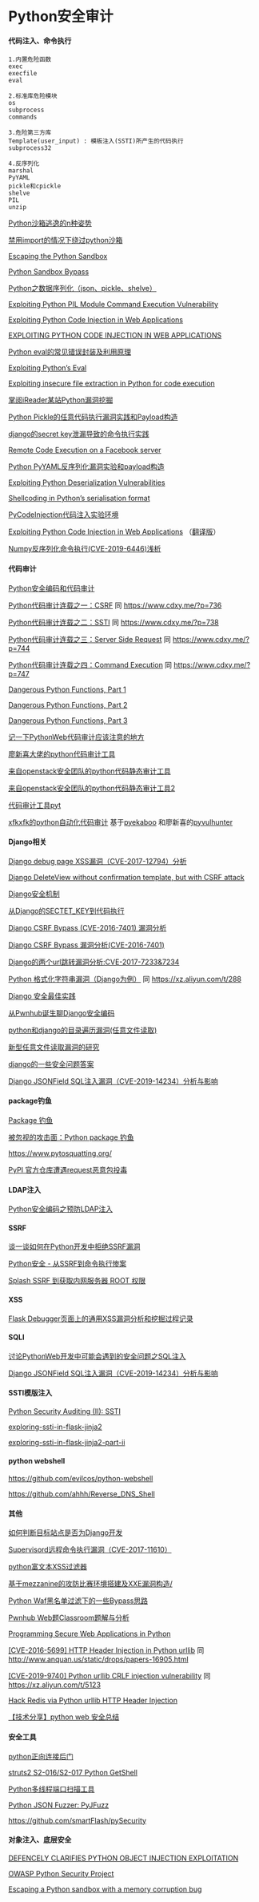 # Python安全审计

#### 代码注入、命令执行

```basic
1.内置危险函数
exec
execfile
eval

2.标准库危险模块
os
subprocess
commands

3.危险第三方库
Template(user_input) : 模板注入(SSTI)所产生的代码执行
subprocess32 

4.反序列化
marshal
PyYAML
pickle和cpickle
shelve
PIL
unzip
```



[Python沙箱逃逸的n种姿势](https://xz.aliyun.com/t/52)

[禁用import的情况下绕过python沙箱](https://www.anquanke.com/post/id/107000)

[Escaping the Python Sandbox](https://zolmeister.com/2013/05/escaping-python-sandbox.html)

[Python Sandbox Bypass](https://mp.weixin.qq.com/s?__biz=MzIzOTQ5NjUzOQ==&mid=2247483665&idx=1&sn=4b18de09738fdc5291634db1ca2dd55a)

[Python之数据序列化（json、pickle、shelve）](http://www.cnblogs.com/yyds/p/6563608.html)

[Exploiting Python PIL Module Command Execution Vulnerability](https://xz.aliyun.com/t/44)

[Exploiting Python Code Injection in Web Applications](https://www.doyler.net/security-not-included/exploiting-python-code-injection)

[EXPLOITING PYTHON CODE INJECTION IN WEB APPLICATIONS](http://www.securitynewspaper.com/2016/11/12/exploiting-python-code-injection-web-applications/)

[Python eval的常见错误封装及利用原理](http://xxlegend.com/2015/07/31/Python%20eval%E7%9A%84%E5%B8%B8%E8%A7%81%E9%94%99%E8%AF%AF%E5%B0%81%E8%A3%85%E5%8F%8A%E5%88%A9%E7%94%A8%E5%8E%9F%E7%90%86/)

[Exploiting Python’s Eval](http://www.floyd.ch/?p=584)

[Exploiting insecure file extraction in Python for code execution](https://ajinabraham.com/blog/exploiting-insecure-file-extraction-in-python-for-code-execution)

[掌阅iReader某站Python漏洞挖掘](https://www.leavesongs.com/PENETRATION/zhangyue-python-web-code-execute.html)

[Python Pickle的任意代码执行漏洞实践和Payload构造](http://code2sec.com/python-picklede-ren-yi-dai-ma-zhi-xing-lou-dong-shi-jian-he-payloadgou-zao.html)

[django的secret key泄漏导致的命令执行实践](http://code2sec.com/djangode-secret-keyxie-lou-dao-zhi-de-ming-ling-zhi-xing-shi-jian.html)

[Remote Code Execution on a Facebook server](https://blog.scrt.ch/2018/08/24/remote-code-execution-on-a-facebook-server/)

[Python PyYAML反序列化漏洞实验和payload构造](http://www.code2sec.com/2017/09/22/python-pyyaml%E5%8F%8D%E5%BA%8F%E5%88%97%E5%8C%96%E6%BC%8F%E6%B4%9E%E5%AE%9E%E9%AA%8C%E5%92%8Cpayload%E6%9E%84%E9%80%A0/)

[Exploiting Python Deserialization Vulnerabilities](https://crowdshield.com/blog.php?name=exploiting-python-deserialization-vulnerabilities)

[Shellcoding in Python’s serialisation format](https://media.blackhat.com/bh-us-11/Slaviero/BH_US_11_Slaviero_Sour_Pickles_WP.pdf)

[PyCodeInjection代码注入实验环境](https://github.com/sethsec/PyCodeInjection)

[Exploiting Python Code Injection in Web Applications](https://sethsec.blogspot.com/2016/11/exploiting-python-code-injection-in-web.html)  （[翻译版](https://www.anquanke.com/post/id/84891)）

[Numpy反序列化命令执行(CVE-2019-6446)浅析](https://www.freebuf.com/vuls/194540.html)



#### 代码审计

[Python安全编码和代码审计](http://xxlegend.com/2015/07/30/Python%E5%AE%89%E5%85%A8%E7%BC%96%E7%A0%81%E5%92%8C%E4%BB%A3%E7%A0%81%E5%AE%A1%E8%AE%A1/)

[Python代码审计连载之一：CSRF](https://xz.aliyun.com/t/391) 同  <https://www.cdxy.me/?p=736> 

[Python代码审计连载之二：SSTI](https://xz.aliyun.com/t/390)  同 <https://www.cdxy.me/?p=738> 

[Python代码审计连载之三：Server Side Request](https://xz.aliyun.com/t/389) 同  <https://www.cdxy.me/?p=744> 

[Python代码审计连载之四：Command Execution](https://xz.aliyun.com/t/388) 同  <https://www.cdxy.me/?p=747> 

[Dangerous Python Functions, Part 1](https://www.kevinlondon.com/2015/07/26/dangerous-python-functions.html)

[Dangerous Python Functions, Part 2](https://www.kevinlondon.com/2015/08/15/dangerous-python-functions-pt2.html)

[Dangerous Python Functions, Part 3](https://www.kevinlondon.com/2017/01/30/dangerous-python-functions-pt3.html)

[记一下PythonWeb代码审计应该注意的地方](http://blog.neargle.com/2016/07/25/log-of-simple-code-review-about-python-base-webapp/)

[廖新喜大佬的python代码审计工具](https://github.com/shengqi158/pyvulhunter)

[来自openstack安全团队的python代码静态审计工具](https://github.com/openstack/bandit)

[来自openstack安全团队的python代码静态审计工具2](https://github.com/openstack/syntribos)

[代码审计工具pyt](https://github.com/python-security/pyt)

[xfkxfk的python自动化代码审计](https://mp.weixin.qq.com/s?__biz=MzUxOTYzMzU0NQ==&mid=2247483887&idx=1&sn=99ab12309de75381e37c058d53def1b6&chksm=f9f7ee09ce80671fc5887a9c25350fc610559cc1e095f9b689473873889581e4c5fbb0dec2cd&mpshare=1&) 基于[pyekaboo](https://github.com/SafeBreach-Labs/pyekaboo) 和廖新喜的[pyvulhunter](https://github.com/shengqi158/pyvulhunter)



#### Django相关

[Django debug page XSS漏洞（CVE-2017-12794）分析](https://www.leavesongs.com/PENETRATION/django-debug-page-xss.html)

[Django DeleteView without confirmation template, but with CSRF attack](https://www.leavesongs.com/PYTHON/django-deleteView-without-confirmation-template.html)

[Django安全机制](http://xxlegend.com/2015/04/01/Django%E5%AE%89%E5%85%A8%E6%9C%BA%E5%88%B6/)

[从Django的SECTET_KEY到代码执行](http://xxlegend.com/2015/04/01/%E4%BB%8EDjango%E7%9A%84SECTET_KEY%E5%88%B0%E4%BB%A3%E7%A0%81%E6%89%A7%E8%A1%8C/)

[Django CSRF Bypass (CVE-2016-7401) 漏洞分析](https://paper.seebug.org/58/)

[Django CSRF Bypass 漏洞分析(CVE-2016-7401)](http://blog.knownsec.com/2016/10/django-csrf-bypass_cve-2016-7401/)

[Django的两个url跳转漏洞分析:CVE-2017-7233&7234](https://paper.seebug.org/274/)

[Python 格式化字符串漏洞（Django为例）](https://www.leavesongs.com/PENETRATION/python-string-format-vulnerability.html) 同 https://xz.aliyun.com/t/288

[Django 安全最佳实践](http://www.atjiang.com/2scoopsdjango1.8-26-security-best-practices/)

[从Pwnhub诞生聊Django安全编码](https://www.leavesongs.com/PYTHON/django-coding-experience-from-pwnhub.html)

[python和django的目录遍历漏洞(任意文件读取)](http://www.lijiejie.com/python-django-directory-traversal/)

[新型任意文件读取漏洞的研究](https://www.leavesongs.com/PENETRATION/arbitrary-files-read-via-static-requests.html)

[django的一些安全问题答案](https://www.kevinlondon.com/2015/10/16/answers-to-django-security-questions.html)

[Django JSONField SQL注入漏洞（CVE-2019-14234）分析与影响](https://www.leavesongs.com/PENETRATION/django-jsonfield-cve-2019-14234.html)



#### package钓鱼

[Package 钓鱼](https://paper.seebug.org/311/)

[被忽视的攻击面：Python package 钓鱼](https://paper.seebug.org/326/)

https://www.pytosquatting.org/

[PyPI 官方仓库遭遇request恶意包投毒](https://mp.weixin.qq.com/s/dkPdXfGfSK097GI6Ln92lA)



#### LDAP注入

[Python安全编码之预防LDAP注入](http://xxlegend.com/2016/12/01/Python%E5%AE%89%E5%85%A8%E7%BC%96%E7%A0%81%E4%B9%8B%E9%A2%84%E9%98%B2LDAP%E6%B3%A8%E5%85%A5/)



#### SSRF

[谈一谈如何在Python开发中拒绝SSRF漏洞](https://www.leavesongs.com/PYTHON/defend-ssrf-vulnerable-in-python.html)

[Python安全 - 从SSRF到命令执行惨案](https://www.leavesongs.com/PENETRATION/getshell-via-ssrf-and-redis.html)

[Splash SSRF 到获取内网服务器 ROOT 权限](https://xz.aliyun.com/t/118)



#### XSS

[Flask Debugger页面上的通用XSS漏洞分析和挖掘过程记录](http://blog.neargle.com/2016/09/21/flask-src-review-get-a-xss-from-debuger/)



#### SQLI

[讨论PythonWeb开发中可能会遇到的安全问题之SQL注入](http://blog.neargle.com/2016/07/22/pythonweb-framework-dev-vulnerable/)

[Django JSONField SQL注入漏洞（CVE-2019-14234）分析与影响](https://www.leavesongs.com/PENETRATION/django-jsonfield-cve-2019-14234.html)



#### SSTI模版注入

[Python Security Auditing (II): SSTI](https://www.cdxy.me/?p=738)

[exploring-ssti-in-flask-jinja2](https://nvisium.com/blog/2016/03/09/exploring-ssti-in-flask-jinja2/)

[exploring-ssti-in-flask-jinja2-part-ii](https://nvisium.com/blog/2016/03/11/exploring-ssti-in-flask-jinja2-part-ii/)



#### python webshell

https://github.com/evilcos/python-webshell

https://github.com/ahhh/Reverse_DNS_Shell





#### 其他

[如何判断目标站点是否为Django开发](https://www.leavesongs.com/PENETRATION/detect-django.html)

[Supervisord远程命令执行漏洞（CVE-2017-11610）](https://www.leavesongs.com/PENETRATION/supervisord-RCE-CVE-2017-11610.html)

[python富文本XSS过滤器](https://www.leavesongs.com/PYTHON/python-xss-filter.html)

[基于mezzanine的攻防比赛环境搭建及XXE漏洞构造/](http://xxlegend.com/2016/04/01/%E5%9F%BA%E4%BA%8Emezzanine%E7%9A%84%E6%94%BB%E9%98%B2%E6%AF%94%E8%B5%9B%E7%8E%AF%E5%A2%83%E6%90%AD%E5%BB%BA%E5%8F%8AXXE%E6%BC%8F%E6%B4%9E%E6%9E%84%E9%80%A0/)

[Python Waf黑名单过滤下的一些Bypass思路](http://www.0aa.me/index.php/archives/123/)

[Pwnhub Web题Classroom题解与分析](https://www.leavesongs.com/PENETRATION/pwnhub-web-classroom-django-sql-injection.html)

[Programming Secure Web Applications in Python](https://www.thoughtco.com/programming-secure-web-applications-2813531)

[[CVE-2016-5699] HTTP Header Injection in Python urllib](http://blog.blindspotsecurity.com/2016/06/advisory-http-header-injection-in.html) 同 http://www.anquan.us/static/drops/papers-16905.html

[[CVE-2019-9740] Python urllib CRLF injection vulnerability](https://bugs.python.org/issue36276)  同 https://xz.aliyun.com/t/5123

[Hack Redis via Python urllib HTTP Header Injection](https://security.tencent.com/index.php/blog/msg/106)

[【技术分享】python web 安全总结](http://bobao.360.cn/learning/detail/4522.html)



#### 安全工具

[python正向连接后门](https://www.leavesongs.com/PYTHON/python-shell-backdoor.html)

[struts2 S2-016/S2-017 Python GetShell](https://www.leavesongs.com/PENETRATION/UseOfStruts.html)

[Python多线程端口扫描工具](https://www.leavesongs.com/PYTHON/PortScanner.html)

[Python JSON Fuzzer: PyJFuzz](https://n0where.net/python-json-fuzzer-pyjfuzz/)

https://github.com/smartFlash/pySecurity



#### 对象注入、底层安全

[DEFENCELY CLARIFIES PYTHON OBJECT INJECTION EXPLOITATION](https://defencely.com/blog/defencely-clarifies-python-object-injection-exploitation/)

[OWASP Python Security Project](https://github.com/ebranca/owasp-pysec)

[Escaping a Python sandbox with a memory corruption bug](https://hackernoon.com/python-sandbox-escape-via-a-memory-corruption-bug-19dde4d5fea5)

